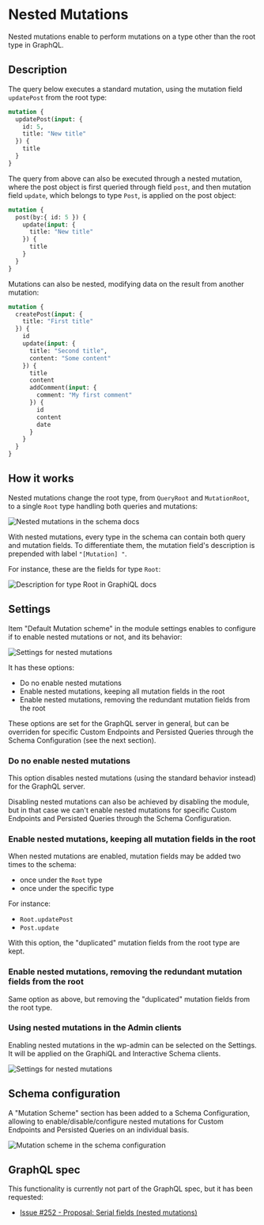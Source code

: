 # Nested Mutations

Nested mutations enable to perform mutations on a type other than the root type in GraphQL.

## Description

The query below executes a standard mutation, using the mutation field `updatePost` from the root type:

```graphql
mutation {
  updatePost(input: {
    id: 5,
    title: "New title"
  }) {
    title
  }
}
```

The query from above can also be executed through a nested mutation, where the post object is first queried through field `post`, and then mutation field `update`, which belongs to type `Post`, is applied on the post object:

```graphql
mutation {
  post(by:{ id: 5 }) {
    update(input: {
      title: "New title"
    }) {
      title
    }
  }
}
```

Mutations can also be nested, modifying data on the result from another mutation:

```graphql
mutation {
  createPost(input: {
    title: "First title"
  }) {
    id
    update(input: {
      title: "Second title",
      content: "Some content"
    }) {
      title
      content
      addComment(input: {
        comment: "My first comment"
      }) {
        id
        content
        date
      }
    }
  }
}
```

## How it works

Nested mutations change the root type, from `QueryRoot` and `MutationRoot`, to a single `Root` type handling both queries and mutations:

![Nested mutations in the schema docs](../../images/schema-docs-nested-mutation.png)

With nested mutations, every type in the schema can contain both query and mutation fields. To differentiate them, the mutation field's description is prepended with label `"[Mutation] "`.

For instance, these are the fields for type `Root`:

![Description for type `Root` in GraphiQL docs](../../images/mutation-desc-in-graphiql-docs.png)

## Settings

Item "Default Mutation scheme" in the module settings enables to configure if to enable nested mutations or not, and its behavior:

![Settings for nested mutations](../../images/settings-nested-mutations-default.png)

It has these options:

- Do no enable nested mutations
- Enable nested mutations, keeping all mutation fields in the root
- Enable nested mutations, removing the redundant mutation fields from the root

These options are set for the GraphQL server in general, but can be overriden for specific Custom Endpoints and Persisted Queries through the Schema Configuration (see the next section).

### Do no enable nested mutations

This option disables nested mutations (using the standard behavior instead) for the GraphQL server.

Disabling nested mutations can also be achieved by disabling the module, but in that case we can't enable nested mutations for specific Custom Endpoints and Persisted Queries through the Schema Configuration.

### Enable nested mutations, keeping all mutation fields in the root

When nested mutations are enabled, mutation fields may be added two times to the schema:

- once under the `Root` type
- once under the specific type

For instance:

- `Root.updatePost`
- `Post.update`

With this option, the "duplicated" mutation fields from the root type are kept.

### Enable nested mutations, removing the redundant mutation fields from the root

Same option as above, but removing the "duplicated" mutation fields from the root type.

### Using nested mutations in the Admin clients

Enabling nested mutations in the wp-admin can be selected on the Settings. It will be applied on the GraphiQL and Interactive Schema clients.

![Settings for nested mutations](../../images/settings-nested-mutations-for-admin.png)

## Schema configuration

A "Mutation Scheme" section has been added to a Schema Configuration, allowing to enable/disable/configure nested mutations for Custom Endpoints and Persisted Queries on an individual basis.

![Mutation scheme in the schema configuration](../../images/schema-configuration-mutation-scheme.png)

## GraphQL spec

This functionality is currently not part of the GraphQL spec, but it has been requested:

- <a href="https://github.com/graphql/graphql-spec/issues/252" target="_blank">Issue #252 - Proposal: Serial fields (nested mutations)</a>
